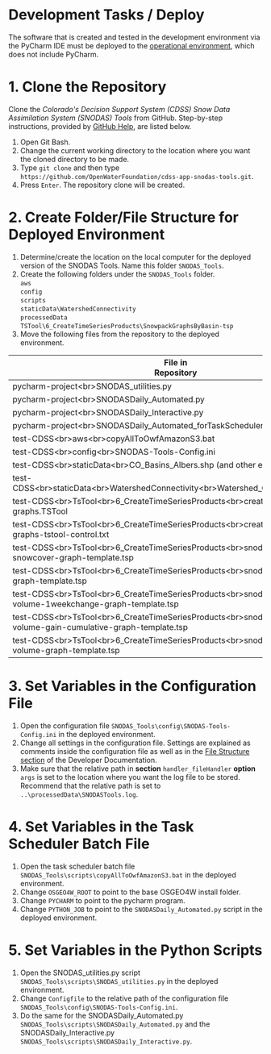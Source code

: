 # Development Tasks / Deploy

The software that is created and tested in the development environment via the PyCharm IDE must be deployed to the
[operational environment](../deployed-env/overview/),
which does not include PyCharm.

# 1. Clone the Repository 
Clone the *Colorado's Decision Support System (CDSS) Snow Data Assimilation System (SNODAS) Tools* from GitHub. 
Step-by-step instructions, provided by [GitHub Help](https://help.github.com/articles/cloning-a-repository/), are listed below.   

1. Open Git Bash.   
2. Change the current working directory to the location where you want the cloned directory to be made.   
3. Type `git clone` and then type `https://github.com/OpenWaterFoundation/cdss-app-snodas-tools.git`.   
4. Press `Enter`. The repository clone will be created.   
 
# 2. Create Folder/File Structure for Deployed Environment

1. Determine/create the location on the local computer for the deployed version of the SNODAS Tools. Name this folder `SNODAS_Tools`. 
2. Create the following folders under the `SNODAS_Tools` folder.  
	`aws`  
	`config`  
	`scripts`  
	`staticData\WatershedConnectivity`   
	`processedData`  
	`TSTool\6_CreateTimeSeriesProducts\SnowpackGraphsByBasin-tsp`
3. Move the following files from the repository to the deployed environment.

|File in <br>Repository|Location in <br>Deployed Environment|
|-|-|
|pycharm-project\<br>SNODAS_utilities.py|SNODAS_Tools\<br>scripts|
|pycharm-project\<br>SNODASDaily_Automated.py|SNODAS_Tools\<br>scripts|
|pycharm-project\<br>SNODASDaily_Interactive.py|SNODAS_Tools\<br>scripts|
|pycharm-project\<br>SNODASDaily_Automated_forTaskScheduler.bat|SNODAS_Tools\<br>scripts|
|test-CDSS\<br>aws\<br>copyAllToOwfAmazonS3.bat|SNODAS_Tools\<br>aws|
|test-CDSS\<br>config\<br>SNODAS-Tools-Config.ini|SNODAS_Tools\<br>config|
|test-CDSS\<br>staticData\<br>CO_Basins_Albers.shp (and other extensions)|SNODAS_Tools\<br>staticData|
|test-CDSS\<br>staticData\<br>WatershedConnectivity\<br>Watershed_Connectivity_v3.xlsx|SNODAS_Tools\<br>staticData\<br>WatershedConnectivity|
|test-CDSS\<br>TsTool\<br>6_CreateTimeSeriesProducts\<br>create-snodas-swe-graphs.TSTool|SNODAS_Tools\<br>TSTool\<br>6_CreateTimeSeriesProducts|
|test-CDSS\<br>TsTool\<br>6_CreateTimeSeriesProducts\<br>create-snodas-swe-graphs-tstool-control.txt|SNODAS_Tools\<br>TSTool\<br>6_CreateTimeSeriesProducts|
|test-CDSS\<br>TsTool\<br>6_CreateTimeSeriesProducts\<br>snodas-localid-snowcover-graph-template.tsp|SNODAS_Tools\<br>TSTool\<br>6_CreateTimeSeriesProducts|
|test-CDSS\<br>TsTool\<br>6_CreateTimeSeriesProducts\<br>snodas-localid-swe-graph-template.tsp|SNODAS_Tools\<br>TSTool\<br>6_CreateTimeSeriesProducts|
|test-CDSS\<br>TsTool\<br>6_CreateTimeSeriesProducts\<br>snodas-localid-swe-volume-1weekchange-graph-template.tsp|SNODAS_Tools\<br>TSTool\<br>6_CreateTimeSeriesProducts|
|test-CDSS\<br>TsTool\<br>6_CreateTimeSeriesProducts\<br>snodas-localid-swe-volume-gain-cumulative-graph-template.tsp|SNODAS_Tools\<br>TSTool\<br>6_CreateTimeSeriesProducts|
|test-CDSS\<br>TsTool\<br>6_CreateTimeSeriesProducts\<br>snodas-localid-swe-volume-graph-template.tsp|SNODAS_Tools\<br>TSTool\<br>6_CreateTimeSeriesProducts|

# 3. Set Variables in the Configuration File 

1. Open the configuration file `SNODAS_Tools\config\SNODAS-Tools-Config.ini` in the deployed environment.
2. Change all settings in the configuration file. Settings are explained as comments inside the configuration file as well as in the 
[File Structure section](../software-design/file-structure.md#the-sections-and-options-of-the-configuration-file) of the Developer Documentation. 
3. Make sure that the relative path in **section** `handler_fileHandler` **option** `args` is set to the location where you want the log 
file to be stored. Recommend that the relative path is set to `..\processedData\SNODASTools.log`.

# 4. Set Variables in the Task Scheduler Batch File 

1. Open the task scheduler batch file `SNODAS_Tools\scripts\copyAllToOwfAmazonS3.bat` in the deployed environment. 
2. Change `OSGEO4W_ROOT` to point to the base OSGEO4W install folder. 
3. Change `PYCHARM` to point to the pycharm program. 
4. Change `PYTHON_JOB` to point to the `SNODASDaily_Automated.py` script in the deployed environment.

# 5. Set Variables in the Python Scripts

1. Open the SNODAS_utilities.py script `SNODAS_Tools\scripts\SNODAS_utilities.py` in the deployed environment. 
2. Change `Configfile` to the relative path of the configuration file `SNODAS_Tools\config\SNODAS-Tools-Config.ini`. 
3. Do the same for the SNODASDaily_Automated.py `SNODAS_Tools\scripts\SNODASDaily_Automated.py` and the SNODASDaily_Interactive.py
`SNODAS_Tools\scripts\SNODASDaily_Interactive.py`.

